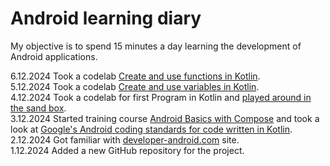 # Android learning diary

My objective is to spend 15 minutes a day learning the development of Android applications.

6.12.2024 Took a codelab [Create and use functions in Kotlin](https://developer.android.com/codelabs/basic-android-kotlin-compose-functions).  
5.12.2024 Took a codelab [Create and use variables in Kotlin](https://developer.android.com/codelabs/basic-android-kotlin-compose-variables).  
4.12.2024 Took a codelab for first Program in Kotlin and [played around in the sand box](https://play.kotlinlang.org/).  
3.12.2024 Started training course [Android Basics with Compose](https://developer.android.com/courses/android-basics-compose/course) and took a look at [Google's Android coding standards for code written in Kotlin](https://developer.android.com/kotlin/style-guide).  
2.12.2024 Got familiar with [developer-android.com](https://developer.android.com/courses) site.  
1.12.2024 Added a new GitHub repository for the project.